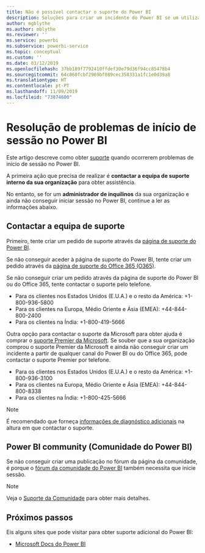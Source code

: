 ```yaml
---
title: Não é possível contactar o suporte do Power BI
description: Soluções para criar um incidente do Power BI se um utilizador não conseguir iniciar sessão
author: mgblythe
ms.author: mblythe
ms.reviewer: ''
ms.service: powerbi
ms.subservice: powerbi-service
ms.topic: conceptual
ms.custom: ''
ms.date: 03/12/2019
ms.openlocfilehash: 37bb189f7792410ffdef30e79d36f94cc85478b4
ms.sourcegitcommit: 64c860fcbf2969bf089cec358331a1fc1e0d39a8
ms.translationtype: HT
ms.contentlocale: pt-PT
ms.lasthandoff: 11/09/2019
ms.locfileid: "73874600"
---
```

# <a name="troubleshooting-sign-in-issues-for-power-bi"></a>Resolução de problemas de início de sessão no Power BI

Este artigo descreve como obter [suporte](https://powerbi.microsoft.com/support/) quando ocorrerem problemas de início de sessão no Power BI.

A primeira ação que precisa de realizar é **contactar a equipa de suporte interno da sua organização** para obter assistência.

No entanto, se for um **administrador de inquilinos** da sua organização e ainda não conseguir iniciar sessão no Power BI, continue a ler as informações abaixo.

## <a name="engage-the-support-team"></a>Contactar a equipa de suporte

Primeiro, tente criar um pedido de suporte através da [página de suporte do Power BI](https://powerbi.microsoft.com/support/).

Se não conseguir aceder à página de suporte do Power BI, tente criar um pedido através da [página de suporte do Office 365 (O365)](https://support.office.com/home/contact).

Se não conseguir criar um pedido através da página de suporte do Power BI ou do Office 365, tente contactar o suporte pelo telefone.

* Para os clientes nos Estados Unidos (E.U.A.) e o resto da América: +1-800-936-5800
* Para os clientes na Europa, Médio Oriente e Ásia (EMEA): +44-844-800-2400
* Para os clientes na Índia: +1-800-419-5666

Outra opção para contactar o suporte da Microsoft para obter ajuda é comprar o [suporte Premier da Microsoft](https://support.microsoft.com/premier). Se souber que a sua organização comprou o suporte Premier da Microsoft e ainda não conseguir criar um incidente a partir de qualquer canal do Power BI ou do Office 365, pode contactar o suporte Premier por telefone.

* Para os clientes nos Estados Unidos (E.U.A.) e o resto da América: +1-800-936-3100
* Para os clientes na Europa, Médio Oriente e Ásia (EMEA): +44-844-800-8338
* Para os clientes na Índia: +1-800-425-5666

> [!Note]
> É recomendado que forneça [informações de diagnóstico adicionais](service-admin-capturing-additional-diagnostic-information-for-power-bi.md) na altura em que contactar o suporte.

## <a name="power-bi-community"></a>Power BI community (Comunidade do Power BI)

Se não conseguir criar uma publicação no fórum da página da comunidade, é porque o [fórum da comunidade do Power BI](https://community.powerbi.com/) também necessita que inicie sessão.

> [!Note]
> Veja o [Suporte da Comunidade](https://community.powerbi.com/t5/Community-Support/ct-p/PBI_CommunitySupport) para obter mais detalhes.

## <a name="next-steps"></a>Próximos passos

Eis alguns sites que pode visitar para obter suporte adicional do Power BI:

* [Microsoft Docs do Power BI](https://docs.microsoft.com/power-bi/)
